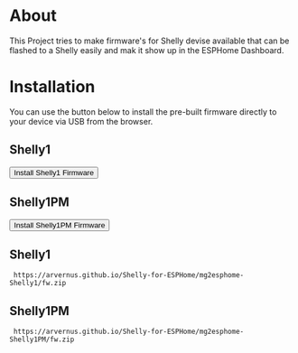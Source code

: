 # About

This Project tries to make firmware's for Shelly devise available that can be flashed to a Shelly easily and mak it show up in the ESPHome Dashboard.

# Installation

You can use the button below to install the pre-built firmware directly to your device via USB from the browser.

<script type="module" src="https://unpkg.com/esp-web-tools@6.1.1/dist/web/install-button.js?module"></script>

<!-- The Buttons may be added while deploying. -->

## Shelly1
<esp-web-install-button manifest="./Shelly1/manifest.json"><button slot="activate">Install Shelly1 Firmware</button></esp-web-install-button>
## Shelly1PM
<esp-web-install-button manifest="./Shelly1PM/manifest.json"><button slot="activate">Install Shelly1PM Firmware</button></esp-web-install-button>
## Shelly1
```
 https://arvernus.github.io/Shelly-for-ESPHome/mg2esphome-Shelly1/fw.zip 
```
## Shelly1PM
```
 https://arvernus.github.io/Shelly-for-ESPHome/mg2esphome-Shelly1PM/fw.zip 
```